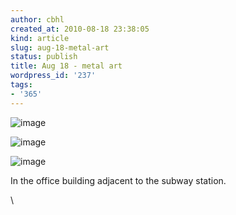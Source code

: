 ```yaml
---
author: cbhl
created_at: 2010-08-18 23:38:05
kind: article
slug: aug-18-metal-art
status: publish
title: Aug 18 - metal art
wordpress_id: '237'
tags:
- '365'
---
```


![image](http://images.azuresky.ca/blog/wp-content/uploads/2010/08/wpid-IMG_20100818_192731.jpg)

![image](http://images.azuresky.ca/blog/wp-content/uploads/2010/08/wpid-IMG_20100818_192724.jpg)

![image](http://images.azuresky.ca/blog/wp-content/uploads/2010/08/wpid-IMG_20100818_192659.jpg)

In the office building adjacent to the subway station.

\

